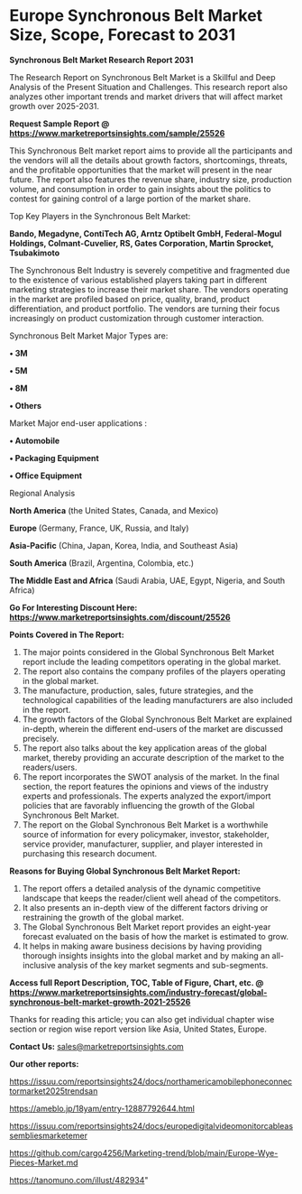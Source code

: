 # Europe Synchronous Belt Market Size, Scope, Forecast to 2031

<strong>Synchronous Belt Market Research Report 2031</strong>

The Research Report on Synchronous Belt Market is a Skillful and Deep Analysis of the Present Situation and Challenges. This research report also analyzes other important trends and market drivers that will affect market growth over 2025-2031.

<strong>Request Sample Report @ <a href=https://www.marketreportsinsights.com/sample/25526>https://www.marketreportsinsights.com/sample/25526</a></strong>

This Synchronous Belt market report aims to provide all the participants and the vendors will all the details about growth factors, shortcomings, threats, and the profitable opportunities that the market will present in the near future. The report also features the revenue share, industry size, production volume, and consumption in order to gain insights about the politics to contest for gaining control of a large portion of the market share.

Top Key Players in the Synchronous Belt Market:

<strong>Bando, Megadyne, ContiTech AG, Arntz Optibelt GmbH, Federal-Mogul Holdings, Colmant-Cuvelier, RS, Gates Corporation, Martin Sprocket, Tsubakimoto</strong>

The Synchronous Belt Industry is severely competitive and fragmented due to the existence of various established players taking part in different marketing strategies to increase their market share. The vendors operating in the market are profiled based on price, quality, brand, product differentiation, and product portfolio. The vendors are turning their focus increasingly on product customization through customer interaction.

Synchronous Belt Market Major Types are:

<strong>• 3M

• 5M

• 8M

• Others</strong>

Market Major end-user applications :

<strong>• Automobile

• Packaging Equipment

• Office Equipment</strong>

Regional Analysis

</u><strong><b>North America</b></strong> (the United States, Canada, and Mexico)

<strong><b>Europe </b></strong>(Germany, France, UK, Russia, and Italy)

<strong><b>Asia-Pacific</b></strong> (China, Japan, Korea, India, and Southeast Asia)

<strong><b>South America</b></strong> (Brazil, Argentina, Colombia, etc.)

<strong><b>The Middle East and Africa</b></strong> (Saudi Arabia, UAE, Egypt, Nigeria, and South Africa)

<strong>Go For Interesting Discount Here: <a href=https://www.marketreportsinsights.com/discount/25526>https://www.marketreportsinsights.com/discount/25526</a></strong>

<strong>Points Covered in The Report:</strong>
<ol>
  <li>The major points considered in the Global Synchronous Belt Market report include the leading competitors operating in the global market.</li>
  <li>The report also contains the company profiles of the players operating in the global market.</li>
  <li>The manufacture, production, sales, future strategies, and the technological capabilities of the leading manufacturers are also included in the report.</li>
  <li>The growth factors of the Global Synchronous Belt Market are explained in-depth, wherein the different end-users of the market are discussed precisely.</li>
  <li>The report also talks about the key application areas of the global market, thereby providing an accurate description of the market to the readers/users.</li>
  <li>The report incorporates the SWOT analysis of the market. In the final section, the report features the opinions and views of the industry experts and professionals. The experts analyzed the export/import policies that are favorably influencing the growth of the Global Synchronous Belt Market.</li>
  <li>The report on the Global Synchronous Belt Market is a worthwhile source of information for every policymaker, investor, stakeholder, service provider, manufacturer, supplier, and player interested in purchasing this research document.</li>
</ol>
<strong>Reasons for Buying Global Synchronous Belt Market Report:</strong>

<ol>
  <li>The report offers a detailed analysis of the dynamic competitive landscape that keeps the reader/client well ahead of the competitors.</li>
  <li>It also presents an in-depth view of the different factors driving or restraining the growth of the global market.</li>
  <li>The Global Synchronous Belt Market report provides an eight-year forecast evaluated on the basis of how the market is estimated to grow.</li>
  <li>It helps in making aware business decisions by having providing thorough insights insights into the global market and by making an all-inclusive analysis of the key market segments and sub-segments.</li>
</ol>
<strong>Access full Report Description, TOC, Table of Figure, Chart, etc. @ <a href=https://www.marketreportsinsights.com/industry-forecast/global-synchronous-belt-market-growth-2021-25526>https://www.marketreportsinsights.com/industry-forecast/global-synchronous-belt-market-growth-2021-25526</a></strong>


Thanks for reading this article; you can also get individual chapter wise section or region wise report version like Asia, United States, Europe.

<strong>Contact Us:</strong>
sales@marketreportsinsights.com

<strong>Our other reports:</strong>

<a href=https://issuu.com/reportsinsights24/docs/northamericamobilephoneconnectormarket2025trendsan>https://issuu.com/reportsinsights24/docs/northamericamobilephoneconnectormarket2025trendsan</a>

<a href=https://ameblo.jp/18yam/entry-12887792644.html>https://ameblo.jp/18yam/entry-12887792644.html</a>

<a href=https://issuu.com/reportsinsights24/docs/europedigitalvideomonitorcableassembliesmarketemer>https://issuu.com/reportsinsights24/docs/europedigitalvideomonitorcableassembliesmarketemer</a>

<a href=https://github.com/cargo4256/Marketing-trend/blob/main/Europe-Wye-Pieces-Market.md>https://github.com/cargo4256/Marketing-trend/blob/main/Europe-Wye-Pieces-Market.md</a>

<a href=https://tanomuno.com/illust/482934>https://tanomuno.com/illust/482934</a>"
